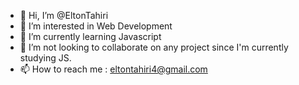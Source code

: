 - 👋 Hi, I’m @EltonTahiri
- 👀 I’m interested in Web Development
- 🌱 I’m currently learning Javascript
- 💞️ I’m not looking to collaborate on any project since I'm currently studying JS. 
- 📫 How to reach me : eltontahiri4@gmail.com

<!---
EltonTahiri/EltonTahiri is a ✨ special ✨ repository because its `README.md` (this file) appears on your GitHub profile.
You can click the Preview link to take a look at your changes.
--->
